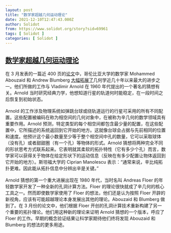 ```yaml
---
layout: post
title: "数学家超越几何运动理论"
date: 2021-12-10T12:47:43.000Z
author: Solidot
from: https://www.solidot.org/story?sid=69961
tags: [ Solidot ]
categories: [ Solidot ]
---
```

<!--1639140463000-->
[数学家超越几何运动理论](https://www.solidot.org/story?sid=69961)
------

<div>
在 3 月发表的一篇近 400 页的<a href="https://arxiv.org/abs/2103.01507">论文</a>中，哥伦比亚大学的数学家 Mohammed Abouzaid 和 Andrew Blumberg <a href="https://www.quantamagazine.org/mathematicians-transcend-geometric-theory-of-motion-20211209/" target="_blank">大幅拓展了</a>几何学近几十年以来最大的进步之一。他们所做的工作与 Vladimir Arnold 在 1960 年代提出的一个著名的猜想有关。Arnold 当时研究经典力学，他想知道行星的轨道何时能稳定，在一段时间之后恢复到初始状态。<br><br>Arnold 的工作涉及物理系统如弹跳台球或绕轨道运行的行星可采用的所有不同配置。这些配置被编码在称为相空间的几何对象中，在被称为辛几何的数学领域具有重要作用。Arnold 预测，特定类型的每个相空间都包含最少量的配置，在这些配置中，它所描述的系统返回到它开始的地方。这就像台球会占据与先前相同的位置和速度。他预计这个最小数量至少等于整个相空间中孔的数量，它可以采取球体（没有孔）或者甜甜圈（有一个孔）等物体的形式。Arnold 猜想将两种完全不同的形状思考方式联系起来。它表明就其柔软的拓扑特性（它有多少个孔）而言，数学家可以获得关于物体在给定形状下的运动信息（反映在有多少配置让物体返回到它开始的地方）。斯坦福大学的 Ciprian Manolescu 表示：“通常来说，辛比纯拓扑更难。因此能从拓扑信息中分辨出辛是关键。”<br><br>Arnold 猜想的第一个重大进展出现在 1980 年代，当时名叫 Andreas Floer 的年轻数学家开发了一种全新的孔洞计算方法。Floer 的理论很快就成了辛几何的核心工具之一。然而即使数学家使用了 Floer 的想法，他们还是认为按照 Floer 开辟的新视角，应该有可能超越理论本身发展出其他的理论。Abouzaid 和 Blumberg 做到了。在 3 月份的论文中，他们根据 Floer 开创的孔洞计算技术重新构建了另一个重要的拓扑理论。他们用这种新的理论来证明 Arnold 猜想的一个版本，呼应了 Floer 的工作。早期的概念验证结果让科学家期待他们终将发现 Abouzaid 和 Blumberg 的想法的更多用途。
</div>
